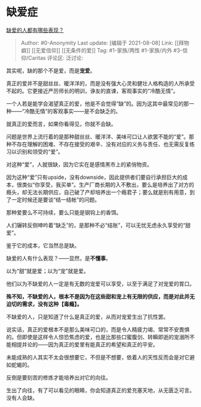# 缺爱症
[缺爱的人都有哪些表现？](https://www.zhihu.com/question/40315645/answer/783805070)

> Author: #0-Anonymity
> Last update: [编辑于 2021-08-08]
> Link: [[拜物癖]] [[无爱信仰]] [[无条件的爱]]
> Tag: #1-家族/两性 #1-家族/内外 #3-信仰/Caritas
> 评论区:
> 泛讨论:

其实呢，缺的那个不是爱，而是**宠爱**。

真正的爱并不是甜丝丝、暖洋洋的，而是没有强大心灵和健壮人格构造的人所承受不起的。它更接近严厉师长的明训，诤友的直谏，客观事实的“冷酷无情”。

一个人若是能学会渴望真正的爱，他是不会觉得“缺”的。因为这其中最常见的那一种——“冷酷无情”的客观事实——是不会缺乏的。

就真正的爱而言，如果你看得见，你就不会缺。

问题是世界上流行着的是那种甜丝丝、暖洋洋、美味可口让人欲罢不能的“爱”。那种不存在理解的困难、不存在接受的艰辛、没有对应的义务与责任、也无需反复练习以识别和领受的“爱”。

对这种“爱”，人就很缺，因为它实在是感情黑市上的紧俏物资。

因为这种“爱”只有upside，没有downside，因此提供者们要自行承担巨大的成本，很类似“你享受，我买单”。生产厂商长期的入不敷出，要么是培养出了对方的瘾头，却无法长期供应，自己破了产却培养出一个瘾君子；要么就是别有用意，到了一定时候还是要谈“结一结帐”的问题。

那种爱要么不可持续，要么只能是钢钩上的香饵。

人们辗转反侧呻吟着“缺乏”的，是那种不必“结账”，可以无忧无虑永久享受的“甜爱”。

鉴于它的成本，它当然总是缺。

缺爱的人有什么表现？——显然，是**不懂事**。

以为“甜”就是爱；以为“宠”就是爱。

他们以为不缺爱的人一定是有无数的宠爱可以享受，以至于满足了对宠爱的胃口。

**殊不知，不缺爱的人，根本不是因为在这些甜和宠上有无限的供应，而是对此并无迫切的需求，没有这种【毒瘾】。**

不缺爱的人，只是知道了什么是真正的爱，从而对宠爱生出了抗性罢。

说实话，真正的爱根本不是那么美味可口的，而是令人精疲力竭、常常不安畏惧的。但即使是这样令人惊恐焦虑的爱，也是比那些口蜜腹剑、转瞬即逝的宠溺所不能相提并论的——因为真正的爱里有能真正的希望和真正的平安。

未能成熟的人其实不太会很想要它，不但是不想要，依着人的天性反而会是对它避如蛇蝎的。

反倒是要刻苦的修炼才能培养出对它的向往。

生出了向往，有了可以看见的眼睛，你会知道真正的爱充塞天地，从无匮乏可言。没有人会缺。
